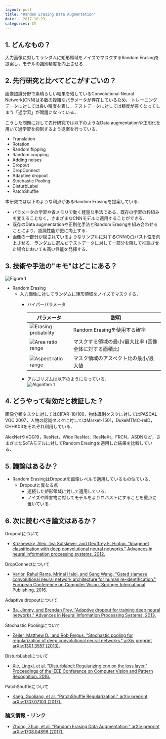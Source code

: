 ```yaml
---
layout: post
title: "Random Erasing Data Augmentation"
date:   2017-10-29
categories: CV
---
```


## 1. どんなもの？

入力画像に対してランダムに矩形領域をノイズでマスクするRandom Erasingを提案し，モデルの識別精度を向上させる．

## 2. 先行研究と比べてどこがすごいの？

画像認識分野で素晴らしい結果を残しているConvolutional Neural Network(CNN)は多数の複雑なパラメータが存在しているため，
トレーニングデータに対しては良い精度を表し，テストデータに対しては精度が悪くなってしまう「過学習」が問題になっている．

こうした問題に対して先行研究では以下のようなData augmentationや正則化を用いて過学習を抑制するよう提案を行っている．

- Translation
- Rotation
- Random flipping
- Random cropping
- Adding noises
- Dropout
- DropConnect
- Adaptive dropout
- Stochastic Pooling
- DisturbLabel
- PatchShuffle

本研究では以下のような利点があるRandom Erasingを提案している．

- パラメータの学習や省メモリで動く軽量な手法である．既存の学習の枠組みを変えることなく，さまざまなCNNモデルに適用することができる．
- 既存のData augmentationや正則化手法とRandom Erasingを組み合わせることにより，認識性能が更に向上する．
- 画像の一部分が隠されているようなサンプルに対するCNNのロバスト性を向上させる．ランダムに選んだテストデータに対して一部分を隠して推論させた場合においても高い性能を発揮する．

## 3. 技術や手法の"キモ"はどこにある？

![Figure 1](https://github.com/shunk031/paper-survey/blob/master/images/CV/Random_Erasing_Data_Augmentation/figure1.png)

- Random Erasing
  - 入力画像に対してランダムに矩形領域をノイズでマスクする．
	- ハイパーパラメータ
  
	  | パラメータ                                                                                                                                         | 説明                                                       |
	  |----------------------------------------------------------------------------------------------------------------------------------------------------|------------------------------------------------------------|
	  | ![Erasing probability](https://raw.githubusercontent.com/shunk031/paper-survey/master/images/CV/Random_Erasing_Data_Augmentation/algorithm1_p.png) | Random Erasingを使用する確率                               |
	  | ![Area ratio range](https://raw.githubusercontent.com/shunk031/paper-survey/master/images/CV/Random_Erasing_Data_Augmentation/algorithm1_s.png)    | マスクする領域の最小/最大比率 (画像全体に対する面積比)     |
	  | ![Aspect ratio range](https://raw.githubusercontent.com/shunk031/paper-survey/master/images/CV/Random_Erasing_Data_Augmentation/algorithm1_r.png)  | マスク領域のアスペクト比の最小/最大値                      |

	- アルゴリズムは以下のようになっている．  
	  ![Algorithm 1](https://raw.githubusercontent.com/shunk031/paper-survey/master/images/CV/Random_Erasing_Data_Augmentation/algorithm1.png)

## 4. どうやって有効だと検証した？

画像分類タスクに対してはCIFAR-10/100，物体識別タスクに対してはPASCAL VOC 2007，人物の認識タスクに対してはMarket-1501，DukeMTMC-reID，CHHK03をそれぞれ利用している．

AlexNetやVGG19，ResNet，Wide ResNet，ResNeXt，FRCN，ASDNなど，さまざまなSoTAモデルに対してRandom Erasingを適用した結果を比較している．

## 5. 議論はあるか？

- Random ErasingはDropoutを画像レベルで適用しているもの似ている．
  - Dropoutと異なる点
	- 連続した矩形領域に対して適用している．
	- ノイズや障害物に対してモデルをよりロバストにすることを重点に置いている．

## 6. 次に読むべき論文はあるか？

Dropoutについて
- [Krizhevsky, Alex, Ilya Sutskever, and Geoffrey E. Hinton. "Imagenet classification with deep convolutional neural networks." Advances in neural information processing systems. 2012.](http://papers.nips.cc/paper/4824-imagenet-classification-with-deep-convolutional-neural-networks.pdf)

DropConnectについて
- [Varior, Rahul Rama, Mrinal Haloi, and Gang Wang. "Gated siamese convolutional neural network architecture for human re-identification." European Conference on Computer Vision. Springer International Publishing, 2016.](https://arxiv.org/pdf/1607.08378)

Adaptive dropoutについて
- [Ba, Jimmy, and Brendan Frey. "Adaptive dropout for training deep neural networks." Advances in Neural Information Processing Systems. 2013.](http://papers.nips.cc/paper/5032-adaptive-dropout-for-training-deep-neural-networks.pdf)

Stochastic Poolingについて
- [Zeiler, Matthew D., and Rob Fergus. "Stochastic pooling for regularization of deep convolutional neural networks." arXiv preprint arXiv:1301.3557 (2013).](https://arxiv.org/pdf/1301.3557)

DisturbLabelについて
- [Xie, Lingxi, et al. "Disturblabel: Regularizing cnn on the loss layer." Proceedings of the IEEE Conference on Computer Vision and Pattern Recognition. 2016.](http://www.cv-foundation.org/openaccess/content_cvpr_2016/papers/Xie_DisturbLabel_Regularizing_CNN_CVPR_2016_paper.pdf)

PatchShuffleについて
- [Kang, Guoliang, et al. "PatchShuffle Regularization." arXiv preprint arXiv:1707.07103 (2017).](https://arxiv.org/abs/1707.07103)

### 論文情報・リンク

* [Zhong, Zhun, et al. "Random Erasing Data Augmentation." arXiv preprint arXiv:1708.04896 (2017).](https://arxiv.org/pdf/1708.04896)
